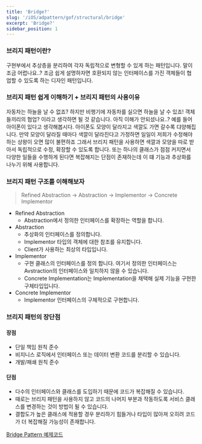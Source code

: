 ```yaml
---
title: 'Bridge?'
slug: '/iOS/adpattern/gof/structural/bridge'
excerpt: 'Bridge?'
sidebar_position: 1
---
```


### 브리지 패턴이란?
구현부에서 추상층을 분리하여 각자 독립적으로 변형할 수 있게 하는 패턴입니다. 말이 조금 어렵나요..? 조금 쉽게 설명하자면 호환되지 않는 인터페이스를 가진 객체들이 협업할 수 있도록 하는 디자인 패턴입니다.

### 브리지 패턴 쉽게 이해하기 + 브리지 패턴의 사용이유
자동차는 하늘을 날 수 없죠? 하지만 비행기에 자동차를 실으면 하늘을 날 수 있죠! 객체들끼리의 협업? 이라고 생각하면 될 것 같습니다.
아직 이해가 안되셨나요..? 예를 들어 아이폰이 있다고 생각해봅시다. 아이폰도 모양이 달라지고 색깔도 가면 갈수록 댜양해집니다.
만약 모양이 달라질 때마다 색깔이 달라진다고 가정하면 일일이 저희가 수정해야하는 상왕이 오면 많이 불편하죠 그래서 브리지 패턴을 사용하면 색깔과 모양을 따로 받아서 독립적으로 수정, 확장할 수 있도록 합니다. 또는 하나의 클래스가 점점 커지면서 다양한 일들을 수행하게 된다면 복잡해지는 단점이 존재하는데 이 떄 기능과 추상화를 나누기 위해 사용합니다.

### 브리지 패턴 구조를 이해해보자
> Refined Abstraction -> Abstraction -> Implementor -> Concrete Implementor

- Refined Abstraction
    - Abstraction에서 정의한 인터페이스를 확장하는 역할을 합니다.
- Abstraction
    - 추상화의 인터페이스를 정의합니다.
    - Implementor 타입의 객체에 대한 참조를 유지합니다.
    - Client가 사용하는 최상의 타입입니다.
- Implementor
    - 구현 클래스의 인터페이스를 정의 합니다. 여기서 정의한 인터페이스는 Avstraction의 인터페이스와 일치하지 않을 수 있습니다.
    - Concrete Implementation는 Implementation을 채택해 실제 기능을 구현한 구체타입입니다.
- Concrete Implementor
    - Implementor 인터페이스의 구체적으로 구현합니다.

### 브리지 패턴의 장단점
#### 장점
- 단일 책임 원칙 준수
- 비지니스 로직에서 인터페이스 또는 데이터 변환 코드를 분리할 수 있습니다.
- 개발/패쇄 원칙 준수
#### 단점
- 다수의 인터페이스와 클래스를 도입하기 때문에 코드가 복잡해질 수 있습니다.
- 때로는 브리지 패턴을 사용하지 않고 코드의 나머지 부분과 작동하도록 서비스 클래스를 변경하는 것이 방법이 될 수 있습니다.
- 결합도가 높은 클래스에 적용할 경우 분리하기 힘들거나 타입이 많아져 오히려 코드가 더 복잡해질 가능성이 존재합니다.

[Bridge Pattern 예제코드](https://github.com/jjunhaa0211/ADPattern-Swift/tree/main/GoF-BridgePattern)
